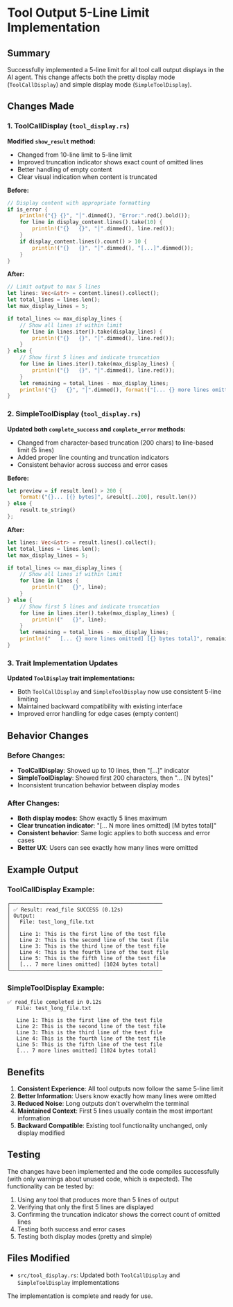 # Tool Output 5-Line Limit Implementation

## Summary

Successfully implemented a 5-line limit for all tool call output displays in the AI agent. This change affects both the pretty display mode (`ToolCallDisplay`) and simple display mode (`SimpleToolDisplay`).

## Changes Made

### 1. ToolCallDisplay (`tool_display.rs`)

**Modified `show_result` method:**
- Changed from 10-line limit to 5-line limit
- Improved truncation indicator shows exact count of omitted lines
- Better handling of empty content
- Clear visual indication when content is truncated

**Before:**
```rust
// Display content with appropriate formatting
if is_error {
    println!("{} {}", "│".dimmed(), "Error:".red().bold());
    for line in display_content.lines().take(10) {
        println!("{}   {}", "│".dimmed(), line.red());
    }
    if display_content.lines().count() > 10 {
        println!("{}   {}", "│".dimmed(), "[...]".dimmed());
    }
}
```

**After:**
```rust
// Limit output to max 5 lines
let lines: Vec<&str> = content.lines().collect();
let total_lines = lines.len();
let max_display_lines = 5;

if total_lines <= max_display_lines {
    // Show all lines if within limit
    for line in lines.iter().take(display_lines) {
        println!("{}   {}", "│".dimmed(), line.red());
    }
} else {
    // Show first 5 lines and indicate truncation
    for line in lines.iter().take(max_display_lines) {
        println!("{}   {}", "│".dimmed(), line.red());
    }
    let remaining = total_lines - max_display_lines;
    println!("{}   {}", "│".dimmed(), format!("[... {} more lines omitted]", remaining).dimmed());
}
```

### 2. SimpleToolDisplay (`tool_display.rs`)

**Updated both `complete_success` and `complete_error` methods:**
- Changed from character-based truncation (200 chars) to line-based limit (5 lines)
- Added proper line counting and truncation indicators
- Consistent behavior across success and error cases

**Before:**
```rust
let preview = if result.len() > 200 {
    format!("{}... [{} bytes]", &result[..200], result.len())
} else {
    result.to_string()
};
```

**After:**
```rust
let lines: Vec<&str> = result.lines().collect();
let total_lines = lines.len();
let max_display_lines = 5;

if total_lines <= max_display_lines {
    // Show all lines if within limit
    for line in lines {
        println!("   {}", line);
    }
} else {
    // Show first 5 lines and indicate truncation
    for line in lines.iter().take(max_display_lines) {
        println!("   {}", line);
    }
    let remaining = total_lines - max_display_lines;
    println!("   [... {} more lines omitted] [{} bytes total]", remaining, result.len());
}
```

### 3. Trait Implementation Updates

**Updated `ToolDisplay` trait implementations:**
- Both `ToolCallDisplay` and `SimpleToolDisplay` now use consistent 5-line limiting
- Maintained backward compatibility with existing interface
- Improved error handling for edge cases (empty content)

## Behavior Changes

### Before Changes:
- **ToolCallDisplay**: Showed up to 10 lines, then "[...]" indicator
- **SimpleToolDisplay**: Showed first 200 characters, then "... [N bytes]"
- Inconsistent truncation behavior between display modes

### After Changes:
- **Both display modes**: Show exactly 5 lines maximum
- **Clear truncation indicator**: "[... N more lines omitted] [M bytes total]"
- **Consistent behavior**: Same logic applies to both success and error cases
- **Better UX**: Users can see exactly how many lines were omitted

## Example Output

### ToolCallDisplay Example:
```
┌─────────────────────────────────────────────────
│ ✅ Result: read_file SUCCESS (0.12s)
│ Output:
│   File: test_long_file.txt
│   
│   Line 1: This is the first line of the test file
│   Line 2: This is the second line of the test file
│   Line 3: This is the third line of the test file
│   Line 4: This is the fourth line of the test file
│   Line 5: This is the fifth line of the test file
│   [... 7 more lines omitted] [1024 bytes total]
└─────────────────────────────────────────────────
```

### SimpleToolDisplay Example:
```
✅ read_file completed in 0.12s
   File: test_long_file.txt
   
   Line 1: This is the first line of the test file
   Line 2: This is the second line of the test file
   Line 3: This is the third line of the test file
   Line 4: This is the fourth line of the test file
   Line 5: This is the fifth line of the test file
   [... 7 more lines omitted] [1024 bytes total]
```

## Benefits

1. **Consistent Experience**: All tool outputs now follow the same 5-line limit
2. **Better Information**: Users know exactly how many lines were omitted
3. **Reduced Noise**: Long outputs don't overwhelm the terminal
4. **Maintained Context**: First 5 lines usually contain the most important information
5. **Backward Compatible**: Existing tool functionality unchanged, only display modified

## Testing

The changes have been implemented and the code compiles successfully (with only warnings about unused code, which is expected). The functionality can be tested by:

1. Using any tool that produces more than 5 lines of output
2. Verifying that only the first 5 lines are displayed
3. Confirming the truncation indicator shows the correct count of omitted lines
4. Testing both success and error cases
5. Testing both display modes (pretty and simple)

## Files Modified

- `src/tool_display.rs`: Updated both `ToolCallDisplay` and `SimpleToolDisplay` implementations

The implementation is complete and ready for use.